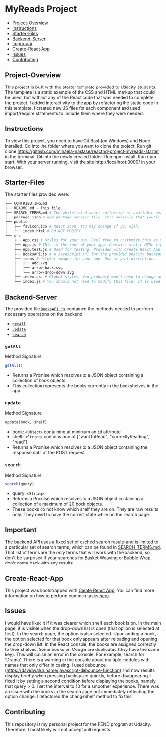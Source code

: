 # MyReads Project

* [Project-Overview](#project-overview)
* [Instructions](#instructions)
* [Starter-Files](#starter-files)
* [Backend-Server](#backend-server)
* [Important](#important)
* [Create-React-App](#create-react-app)
* [Issues](#issues)
* [Contributing](#contributing)

## Project-Overview

This project is built with the starter template provided to Udacity students. The template is a static example of the CSS and HTML markup that could be used, but without any of the React code that was needed to complete the project. I added interactivity to the app by refactoring the static code in this template. I created new JS files for each component and used import/require statements to include them where they were needed.

## Instructions

To view this project, you need to have Git Bash(on Windows) and Node installed.
Cd into the folder where you want to clone the project.
Run git clone https://github.com/mihaela-nastase/reactnd-project-myreads-starter in the terminal.
Cd into the newly created folder.
Run npm install.
Run npm start.
With your server running, visit the site http://localhost:3000/ in your browser.

## Starter-Files
The starter files provided were:
```bash
├── CONTRIBUTING.md
├── README.md - This file.
├── SEARCH_TERMS.md # The whitelisted short collection of available search terms for you to use with your app.
├── package.json # npm package manager file. It's unlikely that you'll need to modify this.
├── public
│   ├── favicon.ico # React Icon, You may change if you wish.
│   └── index.html # DO NOT MODIFY
└── src
    ├── App.css # Styles for your app. Feel free to customize this as you desire.
    ├── App.js # This is the root of your app. Contains static HTML right now.
    ├── App.test.js # Used for testing. Provided with Create React App. Testing is encouraged, but not required.
    ├── BooksAPI.js # A JavaScript API for the provided Udacity backend. Instructions for the methods are below.
    ├── icons # Helpful images for your app. Use at your discretion.
    │   ├── add.svg
    │   ├── arrow-back.svg
    │   └── arrow-drop-down.svg
    ├── index.css # Global styles. You probably won't need to change anything here.
    └── index.js # You should not need to modify this file. It is used for DOM rendering only.
```

## Backend-Server

The provided file [`BooksAPI.js`](src/BooksAPI.js) contained the methods needed to perform necessary operations on the backend:

* [`getAll`](#getall)
* [`update`](#update)
* [`search`](#search)

### `getAll`

Method Signature:

```js
getAll()
```

* Returns a Promise which resolves to a JSON object containing a collection of book objects.
* This collection represents the books currently in the bookshelves in the app.

### `update`

Method Signature:

```js
update(book, shelf)
```

* book: `<Object>` containing at minimum an `id` attribute
* shelf: `<String>` contains one of ["wantToRead", "currentlyReading", "read"]  
* Returns a Promise which resolves to a JSON object containing the response data of the POST request

### `search`

Method Signature:

```js
search(query)
```

* query: `<String>`
* Returns a Promise which resolves to a JSON object containing a collection of a maximum of 20 book objects.
* These books do not know which shelf they are on. They are raw results only. They need to have the correct state while on the search page.

## Important
The backend API uses a fixed set of cached search results and is limited to a particular set of search terms, which can be found in [SEARCH_TERMS.md](SEARCH_TERMS.md). That list of terms are the _only_ terms that will work with the backend, so don't be surprised if your searches for Basket Weaving or Bubble Wrap don't come back with any results.

## Create-React-App

This project was bootstrapped with [Create React App](https://github.com/facebookincubator/create-react-app). You can find more information on how to perform common tasks [here](https://github.com/facebookincubator/create-react-app/blob/master/packages/react-scripts/template/README.md).

## Issues

I would have liked it if it was clearer which shelf each book is on. In the main page, it is visible when the drop-down list is open (that option is selected at first). In the search page, the option is also selected. Upon adding a book, the option selected for that book only appears after reloading and opening the drop-down list. In the React console, the books are assigned correctly to their shelves.
Some books on Google are duplicates (they have the same key). This will cause an error in the console. For example, search for 'Drama'.
There is a warning in the console about multiple modules with names that only differ in casing.
I used debounce (https://davidwalsh.name/javascript-debounce-function) and now results display briefly when pressing backspace quickly, before disappearing. I fixed it by setting a second condition before displaying the books, namely that query > 0. I set the interval to 10 for a smoother experience.
There was an issue with the books in the search page not immediately reflecting the option change. I refactored the changeShelf method to fix this.

## Contributing

This repository is my personal project for the FEND program at Udacity. Therefore, I most likely will not accept pull requests.